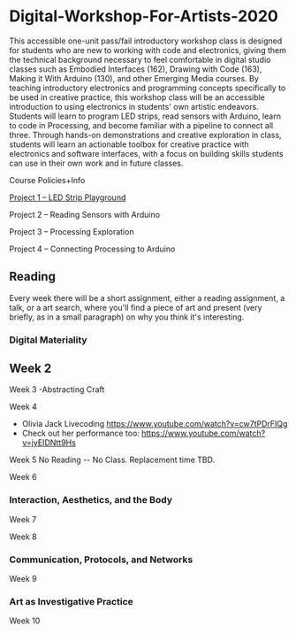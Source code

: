 # Digital-Workshop-For-Artists-2020

This accessible one-unit pass/fail introductory workshop class is designed for students who are
new to working with code and electronics, giving them the technical background necessary to
feel comfortable in digital studio classes such as Embodied Interfaces (162), Drawing with Code
(163), Making it With Arduino (130), and other Emerging Media courses. By teaching
introductory electronics and programming concepts specifically to be used in creative practice,
this workshop class will be an accessible introduction to using electronics in students' own
artistic endeavors. Students will learn to program LED strips, read sensors with Arduino, learn to
code in Processing, and become familiar with a pipeline to connect all three. Through hands-on
demonstrations and creative exploration in class, students will learn an actionable toolbox for
creative practice with electronics and software interfaces, with a focus on building skills students
can use in their own work and in future classes.

Course Policies+Info

[Project 1 – LED Strip Playground](https://github.com/erawn/Digital-Workshop-For-Artists-2020/blob/master/Project%201)

Project 2 – Reading Sensors with Arduino

Project 3 – Processing Exploration

Project 4 – Connecting Processing to Arduino

## Reading

Every week there will be a short assignment, either a reading assignment, a talk, or a art search, where you'll find a piece of art and present (very briefly, as in a small paragraph) on why you think it's interesting. 

### Digital Materiality
Week 2
  - 
  
Week 3
  -Abstracting Craft

Week 4
  - Olivia Jack Livecoding https://www.youtube.com/watch?v=cw7tPDrFIQg
  - Check out her performance too: https://www.youtube.com/watch?v=jyEIDNtt9Hs

Week 5
No Reading -- No Class. Replacement time TBD.


Week 6

### Interaction, Aesthetics, and the Body
Week 7

Week 8
### Communication, Protocols, and Networks
Week 9 

### Art as Investigative Practice
Week 10
